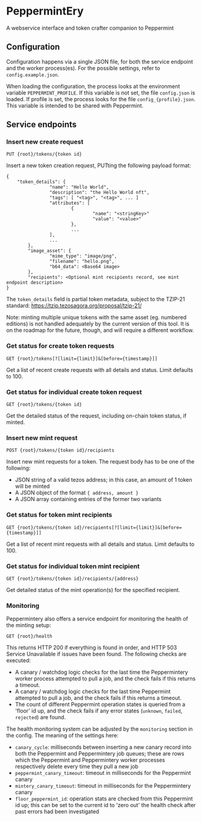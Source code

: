 # PeppermintEry
A webservice interface and token crafter companion to Peppermint

## Configuration

Configuration happens via a single JSON file, for both the service endpoint and the worker process(es). For the possible settings, refer to `config.example.json`.

When loading the configuration, the process looks at the environment variable `PEPPERMINT_PROFILE`. If this variable is not set, the file `config.json` is loaded. If profile is set, the process looks for the file `config_{profile}.json`. This variable is intended to be shared with Peppermint.

## Service endpoints

### Insert new create request

`PUT {root}/tokens/{token id}`

Insert a new token creation request, PUTting the following payload format:

```
{
	"token_details": {
                "name": "Hello World",
                "description": "the Hello World nft",
                "tags": [ "<tag>", "<tag>", ... ]
                "attributes": [
                        {
                                "name": "<stringKey>"
                                "value": "<value>"
                        },
                        ...
                ],
                ...
        },
        "image_asset": {
                "mime_type": "image/png",
                "filename": "hello.png",
                "b64_data": <Base64 image>
        },
        "recipients": <Optional mint recipients record, see mint endpoint description>
}
```

The `token_details` field is partial token metadata, subject to the TZIP-21 standard: https://tzip.tezosagora.org/proposal/tzip-21/

Note: minting multiple unique tokens with the same asset (eg. numbered editions) is not handled adequately by the current version of this tool. It is on the roadmap for the future, though, and will require a different workflow.

### Get status for create token requests

`GET {root}/tokens[?[limit={limit}]&[before={timestamp}]]`

Get a list of recent create requests with all details and status. Limit defaults to 100.

### Get status for individual create token request

`GET {root}/tokens/{token id}`

Get the detailed status of the request, including on-chain token status, if minted.

### Insert new mint request

`POST {root}/tokens/{token id}/recipients`

Insert new mint requests for a token. The request body has to be one of the following:

- JSON string of a valid tezos address; in this case, an amount of 1 token will be minted
- A JSON object of the format `{ address, amount }`
- A JSON array containing entries of the former two variants

### Get status for token mint recipients

`GET {root}/tokens/{token id}/recipients[?[limit={limit}]&[before={timestamp}]]`

Get a list of recent mint requests with all details and status. Limit defaults to 100.

### Get status for individual token mint recipient

`GET {root}/tokens/{token id}/recipients/{address}`

Get detailed status of the mint operation(s) for the specified recipient.

### Monitoring

Peppermintery also offers a service endpoint for monitoring the health of the minting setup:

`GET {root}/health`

This returns HTTP 200 if everything is found in order, and HTTP 503 Service Unavailable if issues have been found. The following checks are executed:

- A canary / watchdog logic checks for the last time the Peppermintery worker process attempted to pull a job, and the check fails if this returns a timeout.
- A canary / watchdog logic checks for the last time Peppermint attempted to pull a job, and the check fails if this returns a timeout.
- The count of different Peppermint operation states is queried from a 'floor' id up, and the check fails if any error states (`unknown`, `failed`, `rejected`) are found.

The health monitoring system can be adjusted by the `monitoring` section in the config. The meaning of the settings here:

- `canary_cycle`: milliseconds between inserting a new canary record into both the Peppermint and Peppermintery job queues; these are rows which the Peppermint and Peppermintery worker processes respectively delete every time they pull a new job
- `peppermint_canary_timeout`: timeout in milliseconds for the Peppermint canary
- `mintery_canary_timeout`: timeout in milliseconds for the Peppermintery canary
- `floor_peppermint_id`: operation stats are checked from this Peppermint id up; this can be set to the current id to 'zero out' the health check after past errors had been investigated
